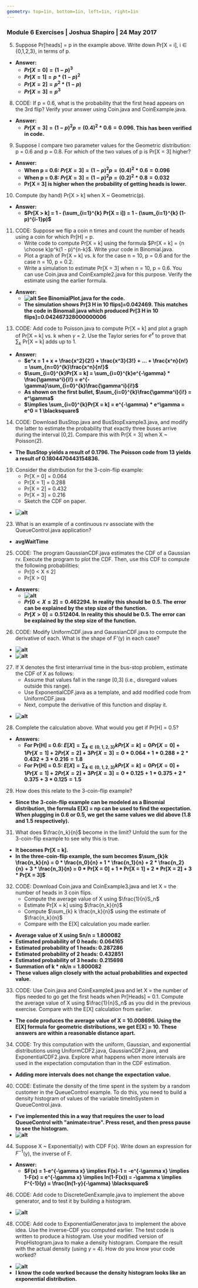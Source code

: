 ```yaml
---
geometry: top=1in, bottom=1in, left=1in, right=1in
---
```


### Module 6 Exercises | Joshua Shapiro | 24 May 2017

5. Suppose Pr[heads] = p in the example above. Write down Pr[X = i], i $\in$ {0,1,2,3}, in terms of p.

* **Answer:**
    * **$Pr[X = 0] = (1-p)^3$**
    * **$Pr[X = 1] = p * (1-p)^2$**
    * **$Pr[X = 2] = p^2 * (1-p)$**
    * **$Pr[X = 3] = p^3$**

8. CODE: If p = 0.6, what is the probability that the first head appears on the 3rd flip? Verify your answer using Coin.java and CoinExample.java.

* **Answer:**
    * **$Pr[X = 3] = (1-p)^2p = (0.4)^2*0.6 = 0.096$. This has been verified in code.**

9. Suppose I compare two parameter values for the Geometric distribution: p = 0.6 and p = 0.8. For which of the two values of p is Pr[X = 3] higher?

* **Answer:**
    * **When p = 0.6: $Pr[X = 3] = (1-p)^2p = (0.4)^2*0.6 = 0.096$**
    * **When p = 0.8: $Pr[X = 3] = (1-p)^2p = (0.2)^2*0.8 = 0.032$**
    * **Pr[X = 3] is higher when the probability of getting heads is lower.**

10. Compute (by hand) Pr[X > k] when X ~ Geometric(p).

* **Answer:**
    * **$Pr[X > k] = 1 - (\sum_{i=1}^{k} Pr[X = i]) = 1 - (\sum_{i=1}^{k} (1-p)^{i-1}p)$**

11. CODE: Suppose we flip a coin n times and count the number of heads using a coin for which Pr[H] = p.
    * Write code to compute Pr[X = k] using the formula $Pr[X = k] = {n \choose k}p^k(1 - p)^{n-k}$. Write your code in Binomial.java.
    * Plot a graph of Pr[X = k] vs. k for the case n = 10, p = 0.6 and for the case n = 10, p = 0.2.
    * Write a simulation to estimate Pr[X = 3] when n = 10, p = 0.6. You can use Coin.java and CoinExample2.java for this purpose. Verify the estimate using the earlier formula.

* **Answer:**
    * **![alt](./images/q11.png) See BinomialPlot.java for the code.**
    * **The simulation shows Pr[3 H in 10 flips]=0.042469. This matches the code in Binomail.java which produced Pr[3 H in 10 flips]=0.042467328000000006**

13. CODE: Add code to Poisson.java to compute Pr[X = k] and plot a graph of Pr[X = k] vs. k when $\gamma$ = 2. Use the Taylor series for $e^x$ to prove that $\sum_{k}$ Pr[X = k] adds up to 1.

* **Answer:**
    * **$e^x = 1 + x + \frac{x^2}{2!} + \frac{x^3}{3!} + ... + \frac{x^n}{n!} = \sum_{n=0}^{k}\frac{x^n}{n!}$**
    * **$\sum_{i=0}^{k}Pr[X = k] = \sum_{i=0}^{k}e^{-\gamma} * \frac{\gamma^i}{i!} = e^{-\gamma}\sum_{i=0}^{k}\frac{\gamma^i}{i!}$**
    * **As shown on the first bullet, $\sum_{i=0}^{k}\frac{\gamma^i}{i!} = e^\gamma$**
    * **$\implies \sum_{i=0}^{k}Pr[X = k] = e^{-\gamma} * e^\gamma = e^0 = 1  \blacksquare$**

14. CODE: Download BusStop.java and BusStopExample3.java, and modify the latter to estimate the probability that exactly three buses arrive during the interval [0,2]. Compare this with Pr[X = 3] when X ~ Poisson(2).

* **The BusStop yields a result of 0.1796. The Poisson code from 13 yields a result of 0.1804470443154836.**

19. Consider the distribution for the 3-coin-flip example:
    * Pr[X = 0] = 0.064
    * Pr[X = 1] = 0.288
    * Pr[X = 2] = 0.432
    * Pr[X = 3] = 0.216
    * Sketch the CDF on paper.

* **![alt](./images/q19.png)**

23. What is an example of a continuous rv associate with the QueueControl.java application?

* **avgWaitTime**

25. CODE: The program GaussianCDF.java estimates the CDF of a Gaussian rv. Execute the program to plot the CDF. Then, use this CDF to compute the following probabilities:
    * Pr[0 < X $\leq$ 2]
    * Pr[X > 0]

* **Answers:**
    * **![alt](./images/q25.png)**
    * **$Pr[0 < X \leq 2] = 0.462294$. In reality this should be 0.5. The error can be explained by the step size of the function.**
    * **$Pr[X > 0] = 0.512404$. In reality this should be 0.5. The error can be explained by the step size of the function.**

26. CODE: Modify UniformCDF.java and GaussianCDF.java to compute the derivative of each. What is the shape of F'(y) in each case?

* **![alt](./images/q26a.png)**
* **![alt](./images/q26b.png)**

27. If X denotes the first interarrival time in the bus-stop problem, estimate the CDF of X as follows:
    * Assume that values fall in the range [0,3] (i.e., disregard values outside this range).
    * Use ExponentialCDF.java as a template, and add modified code from UniformCDF.java
    * Next, compute the derivative of this function and display it.

* **![alt](./images/q27.png)**

28. Complete the calculation above. What would you get if Pr[H] = 0.5?

* **Answers:**
    * **For Pr[H] = 0.6: $E[X] = \sum_{k\in\{0,1,2,3\}}k Pr[X = k] = 0 Pr[X = 0] + 1 Pr[X = 1] + 2 Pr[X = 2] + 3 Pr[X = 3] = 0 * 0.064 + 1 * 0.288 + 2 * 0.432 + 3 * 0.216 = 1.8$**
    * **For Pr[H] = 0.5: $E[X] = \sum_{k\in\{0,1,2,3\}}k Pr[X = k] = 0 Pr[X = 0] + 1 Pr[X = 1] + 2 Pr[X = 2] + 3 Pr[X = 3] = 0 * 0.125 + 1 * 0.375 + 2 * 0.375 + 3 * 0.125 = 1.5$**

29. How does this relate to the 3-coin-flip example?

* **Since the 3-coin-flip example can be modeled as a Binomial distribution, the formula E[X] = np can be used to find the expectation. When plugging in 0.6 or 0.5, we get the same values we did above (1.8 and 1.5 respectively).**

31. What does $\frac{n_k}{n}$ become in the limit? Unfold the sum for the 3-coin-flip example to see why this is true.

* **It becomes Pr[X = k].**
* **In the three-coin-flip example, the sum becomes $\sum_{k}k \frac{n_k}{n} = 0 * \frac{n_0}{n} + 1 * \frac{n_1}{n} + 2 * \frac{n_2}{n} + 3 * \frac{n_3}{n} = 0 * Pr[X = 0] + 1 * Pr[X = 1] + 2 * Pr[X = 2] + 3 * Pr[X = 3]$**

32. CODE: Download Coin.java and CoinExample3.java and let X = the number of heads in 3 coin flips.
    * Compute the average value of X using $\frac{1}{n}S_n$
    * Estimate Pr[X = k] using $\frac{n_k}{n}$
    * Compute $\sum_{k} k \frac{n_k}{n}$ using the estimate of $\frac{n_k}{n}$
    * Compare with the E[X] calculation you made earlier.

* **Average value of X using Sn/n = 1.800082**
* **Estimated probability of 0 heads: 0.064165**
* **Estimated probability of 1 heads: 0.287286**
* **Estimated probability of 2 heads: 0.432851**
* **Estimated probability of 3 heads: 0.215698**
* **Summation of k \* nk/n = 1.800082**
* **These values align closely with the actual probabilities and expected value.**

33. CODE: Use Coin.java and CoinExample4.java and let X = the number of flips needed to go get the first heads when Pr[Heads] = 0.1. Compute the average value of X using $\frac{1}{n}S_n$ as you did in the previous exercise. Compare with the E[X] calculation from earlier.

* **The code produces the average value of X = 10.008696. Using the E[X] formula for geometric distributions, we get E[X] = 10. These answers are within a reasonable distance apart.**

34. CODE: Try this computation with the uniform, Gaussian, and exponential distributions using UniformCDF2.java, GaussianCDF2.java, and ExponentialCDF2.java. Explore what happens when more intervals are used in the expectation computation than in the CDF estimation.

* **Adding more intervals does not change the expectation value.**

40. CODE: Estimate the density of the time spent in the system by a random customer in the QueueControl example. To do this, you need to build a density histogram of values of the variable timeInSystem in QueueControl.java.

* **I've implemented this in a way that requires the user to load QueueControl with "animate=true". Press reset, and then press pause to see the histogram.**
* **![alt](./images/q40.png)**

44. Suppose X ~ Exponential($\gamma$) with CDF F(x). Write down an expression for $F^{-1}$(y), the inverse of F.

* **Answer:**
    * **$F(x) = 1-e^{-\gamma x} \implies F(x)-1 = -e^{-\gamma x} \implies 1-F(x) = e^{-\gamma x} \implies ln(1-F(x)) = -\gamma x \implies F^{-1}(y) = \frac{ln(1-y}{-\gamma} \blacksquare$**

46. CODE: Add code to DiscreteGenExample.java to implement the above generator, and to test it by building a histogram.

* **![alt](./images/q46.png)**

48. CODE: Add code to ExponentialGenerator.java to implement the above idea. Use the inverse-CDF you computed earlier. The test code is written to produce a histogram. Use your modified version of PropHistogram.java to make a density histogram. Compare the result with the actual density (using $\gamma$ = 4). How do you know your code worked?

* **![alt](./images/q48.png)**
* **I know the code worked because the density histogram looks like an exponential distribution.**
